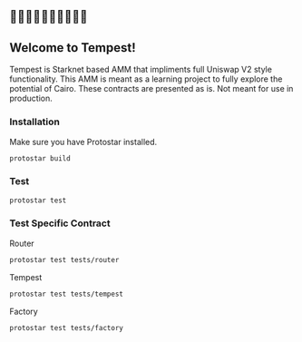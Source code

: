 								
 
 ##       🌊🌊🌊🌊🌊🌊🌊🌊🌊🌊
 ##       Welcome to Tempest!
  
Tempest is Starknet based AMM that impliments full Uniswap V2 style functionality.  This AMM is meant as a learning project to fully explore the potential of Cairo.  These contracts are presented as is.  Not meant for use in production.
 
### Installation

Make sure you have Protostar installed.

```sh
protostar build 
```

### Test

```sh
protostar test 
```

### Test Specific Contract

Router

```sh
protostar test tests/router 
```

Tempest

```sh
protostar test tests/tempest
```

Factory

```sh
protostar test tests/factory
